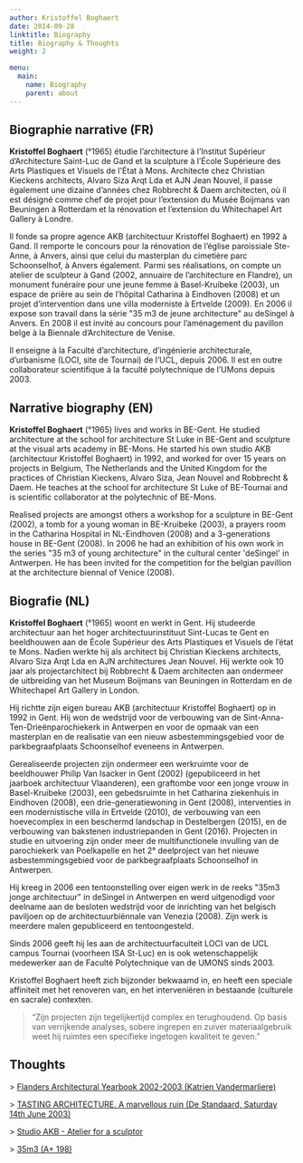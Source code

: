 ```yaml
---
author: Kristoffel Boghaert
date: 2014-09-28
linktitle: Biography
title: Biography & Thoughts
weight: 2

menu:
  main:
    name: Biography
    parent: about
---
```


## Biographie narrative (FR)

**Kristoffel Boghaert** (°1965) étudie l’architecture à l’Institut Supérieur d’Architecture Saint-Luc de  Gand et la sculpture à l’École Supérieure des Arts Plastiques et Visuels de l'État à Mons. Architecte chez Christian Kieckens architects, Alvaro Siza Arqt Lda et AJN Jean Nouvel, il passe également une dizaine d’années chez Robbrecht & Daem architecten, où il est désigné comme chef de projet pour l’extension du Musée Boijmans van Beuningen à Rotterdam et la rénovation et l’extension du Whitechapel Art Gallery à Londre.

Il fonde sa propre agence AKB (architectuur Kristoffel Boghaert) en 1992 à Gand. Il remporte le concours pour la rénovation de l’église paroissiale Ste-Anne, à Anvers, ainsi que celui du masterplan du cimetière parc Schoonselhof, à Anvers également. Parmi ses réalisations, on compte un atelier de sculpteur à Gand (2002, annuaire de l’architecture en Flandre), un monument funéraire pour une jeune femme à Basel-Kruibeke (2003), un espace de prière au sein de l’hôpital Catharina à Eindhoven (2008) et un projet d’intervention dans une villa moderniste à Ertvelde (2009). En 2006 il expose son travail dans la série "35 m3 de jeune architecture" au deSingel à Anvers. En 2008 il est invité au concours pour l’aménagement du pavillon belge à la Biennale d’Architecture de Venise.

Il enseigne à la Faculté d’architecture, d’ingénierie architecturale, d’urbanisme (LOCI, site de Tournai) de l’UCL, depuis 2006. Il est en outre collaborateur scientifique à la faculté polytechnique de l’UMons depuis 2003.


## Narrative biography (EN)

**Kristoffel Boghaert** (°1965) lives and works in BE-Gent. He studied architecture at the school for architecture St Luke in BE-Gent and sculpture at the visual arts academy in BE-Mons. He started his own studio AKB (architectuur Kristoffel Boghaert) in 1992, and worked for over 15 years on projects in Belgium, The Netherlands and the United Kingdom for the practices of Christian Kieckens, Alvaro Siza, Jean Nouvel and Robbrecht & Daem. He teaches at the school for architecture St Luke of BE-Tournai and is scientific collaborator at the polytechnic of BE-Mons.

Realised projects are amongst others a workshop for a sculpture in BE-Gent (2002), a tomb for a young woman in BE-Kruibeke (2003), a prayers room in the Catharina Hospital in NL-Eindhoven (2008) and a 3-generations house in BE-Gent (2008). In 2006 he had an exhibition of his own work in the series "35 m3 of young architecture" in the cultural center 'deSingel' in Antwerpen. He has been invited for the competition for the belgian pavillion at the architecture biennal of Venice (2008).


## Biografie (NL)

**Kristoffel Boghaert** (°1965) woont en werkt in Gent. Hij studeerde architectuur aan het hoger architectuurinstituut Sint-Lucas te Gent en beeldhouwen aan de École Supérieur des Arts Plastiques et Visuels de l’état te Mons. Nadien werkte hij als architect bij Christian Kieckens architects, Alvaro Siza Arqt Lda en AJN architectures Jean Nouvel. Hij werkte ook 10 jaar als projectarchitect bij Robbrecht & Daem architecten aan ondermeer de uitbreiding van het Museum Boijmans van Beuningen in Rotterdam en de Whitechapel Art Gallery in London.

Hij richtte zijn eigen bureau AKB (architectuur Kristoffel Boghaert) op in 1992 in Gent. Hij won de wedstrijd voor de verbouwing van de Sint-Anna-Ten-Drieënparochiekerk in Antwerpen en voor de opmaak van een masterplan en de realisatie van een nieuw asbestemmingsgebied voor de parkbegraafplaats Schoonselhof eveneens in Antwerpen.

Gerealiseerde projecten zijn ondermeer een werkruimte voor de beeldhouwer Philip Van Isacker in Gent (2002) (gepubliceerd in het jaarboek architectuur Vlaanderen), een graftombe voor een jonge vrouw in Basel-Kruibeke (2003), een gebedsruimte in het Catharina ziekenhuis in Eindhoven (2008), een drie-generatiewoning in Gent (2008), interventies in een modernistische villa in Ertvelde (2010), de verbouwing van een hoevecomplex in een beschermd landschap in Destelbergen (2015), en de verbouwing van bakstenen industriepanden in Gent (2016). Projecten in studie en uitvoering zijn onder meer de multifunctionele invulling van de parochiekerk van Poelkapelle en het 2° deelproject van het nieuwe asbestemmingsgebied voor de parkbegraafplaats Schoonselhof in Antwerpen.

Hij kreeg in 2006 een tentoonstelling over eigen werk in de reeks "35m3 jonge architectuur" in deSingel in Antwerpen en werd uitgenodigd voor deelname aan de besloten wedstrijd voor de inrichting van het belgisch paviljoen op de architectuurbiënnale van Venezia (2008). Zijn werk is meerdere malen gepubliceerd en tentoongesteld.

Sinds 2006 geeft hij les aan de architectuurfaculteit LOCI van de UCL campus Tournai (voorheen ISA St-Luc) en is ook wetenschappelijk medewerker aan de Faculté Polytechnique van de UMONS sinds 2003.

Kristoffel Boghaert heeft zich bijzonder bekwaamd in, en heeft een speciale affiniteit met het renoveren van, en het interveniëren in bestaande (culturele en sacrale) contexten.

> “Zijn projecten zijn tegelijkertijd complex en terughoudend. Op basis van verrijkende analyses, sobere ingrepen en zuiver materiaalgebruik weet hij ruimtes een specifieke ingetogen kwaliteit te geven.”

## Thoughts

\> [Flanders Architectural Yearbook 2002-2003 (Katrien Vandermarliere)](/documents/20040503_YB_AKB.pdf)

\> [TASTING ARCHITECTURE. A marvellous ruin (De Standaard, Saturday 14th June 2003)](/documents/20060123_KVS_AKB.pdf)

\> [Studio AKB - Atelier for a sculptor](/documents/AKB_A+%20Plus%20Hors%20Serie.pdf)

\> [35m3 (A+ 198)](/documents/AKB_A+198%20artikel015.pdf)
